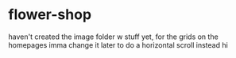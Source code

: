 # flower-shop
haven't created the image folder w stuff yet, for the grids on the homepages imma change it later to do a horizontal scroll instead
hi